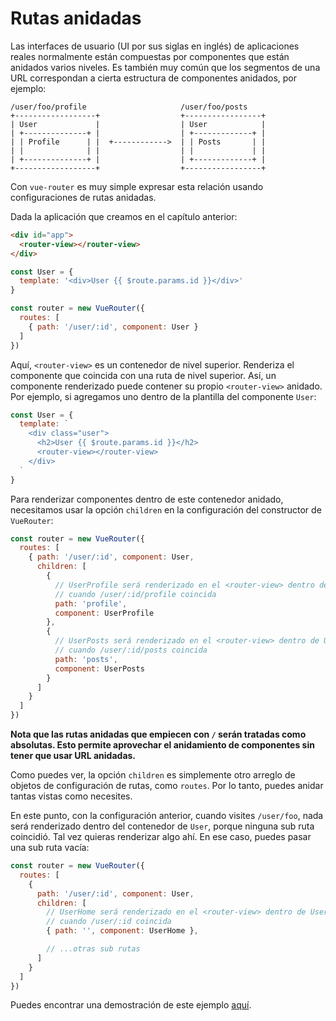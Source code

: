 # Rutas anidadas

Las interfaces de usuario (UI por sus siglas en inglés) de aplicaciones reales normalmente están compuestas por componentes que están anidados varios niveles. Es también muy común que los segmentos de una URL correspondan a cierta estructura de componentes anidados, por ejemplo:

```
/user/foo/profile                     /user/foo/posts
+------------------+                  +-----------------+
| User             |                  | User            |
| +--------------+ |                  | +-------------+ |
| | Profile      | |  +------------>  | | Posts       | |
| |              | |                  | |             | |
| +--------------+ |                  | +-------------+ |
+------------------+                  +-----------------+
```

Con `vue-router` es muy simple expresar esta relación usando configuraciones de rutas anidadas.

Dada la aplicación que creamos en el capítulo anterior:

``` html
<div id="app">
  <router-view></router-view>
</div>
```

``` js
const User = {
  template: '<div>User {{ $route.params.id }}</div>'
}

const router = new VueRouter({
  routes: [
    { path: '/user/:id', component: User }
  ]
})
```

Aquí, `<router-view>` es un contenedor de nivel superior. Renderiza el componente que coincida con una ruta de nivel superior. Así, un componente renderizado puede contener su propio `<router-view>` anidado. Por ejemplo, si agregamos uno dentro de la plantilla del componente `User`:

``` js
const User = {
  template: `
    <div class="user">
      <h2>User {{ $route.params.id }}</h2>
      <router-view></router-view>
    </div>
  `
}
```

Para renderizar componentes dentro de este contenedor anidado, necesitamos usar la opción `children` en la configuración del constructor de `VueRouter`:

``` js
const router = new VueRouter({
  routes: [
    { path: '/user/:id', component: User,
      children: [
        {
          // UserProfile será renderizado en el <router-view> dentro de User
          // cuando /user/:id/profile coincida
          path: 'profile',
          component: UserProfile
        },
        {
          // UserPosts será renderizado en el <router-view> dentro de User
          // cuando /user/:id/posts coincida
          path: 'posts',
          component: UserPosts
        }
      ]
    }
  ]
})
```

**Nota que las rutas anidadas que empiecen con `/` serán tratadas como absolutas. Esto permite aprovechar el anidamiento de componentes sin tener que usar URL anidadas.**

Como puedes ver, la opción `children` es simplemente otro arreglo de objetos de configuración de rutas, como `routes`. Por lo tanto, puedes anidar tantas vistas como necesites.

En este punto, con la configuración anterior, cuando visites `/user/foo`, nada será renderizado dentro del contenedor de  `User`, porque ninguna sub ruta coincidió. Tal vez quieras renderizar algo ahí. En ese caso, puedes pasar una sub ruta vacía:

``` js
const router = new VueRouter({
  routes: [
    {
      path: '/user/:id', component: User,
      children: [
        // UserHome será renderizado en el <router-view> dentro de User
        // cuando /user/:id coincida
        { path: '', component: UserHome },

        // ...otras sub rutas
      ]
    }
  ]
})
```

Puedes encontrar una demostración de este ejemplo [aquí](http://jsfiddle.net/yyx990803/L7hscd8h/).
